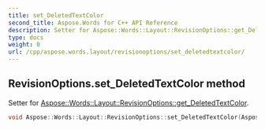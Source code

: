 ```yaml
---
title: set_DeletedTextColor
second_title: Aspose.Words for C++ API Reference
description: Setter for Aspose::Words::Layout::RevisionOptions::get_DeletedTextColor. 
type: docs
weight: 0
url: /cpp/aspose.words.layout/revisionoptions/set_deletedtextcolor/
---
```

## RevisionOptions.set_DeletedTextColor method


Setter for [Aspose::Words::Layout::RevisionOptions::get_DeletedTextColor](./get_deletedtextcolor/).

```cpp
void Aspose::Words::Layout::RevisionOptions::set_DeletedTextColor(Aspose::Words::Layout::RevisionColor value)
```

